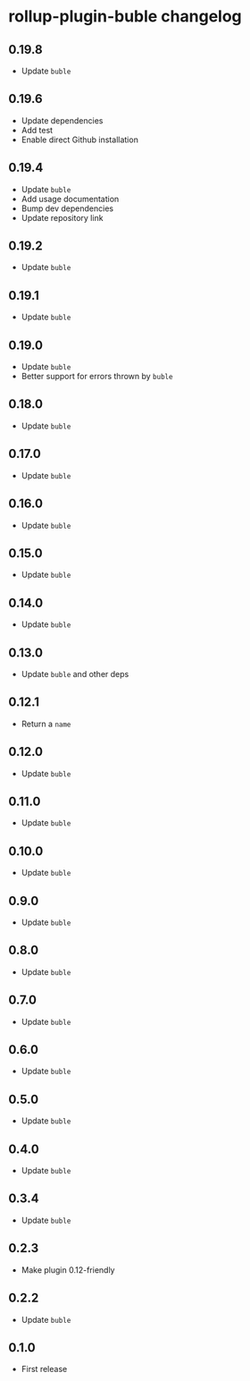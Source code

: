 # rollup-plugin-buble changelog

## 0.19.8

- Update `buble`

## 0.19.6

- Update dependencies
- Add test
- Enable direct Github installation

## 0.19.4

- Update `buble`
- Add usage documentation
- Bump dev dependencies
- Update repository link

## 0.19.2

- Update `buble`

## 0.19.1

- Update `buble`

## 0.19.0

- Update `buble`
- Better support for errors thrown by `buble`

## 0.18.0

- Update `buble`

## 0.17.0

- Update `buble`

## 0.16.0

- Update `buble`

## 0.15.0

- Update `buble`

## 0.14.0

- Update `buble`

## 0.13.0

- Update `buble` and other deps

## 0.12.1

- Return a `name`

## 0.12.0

- Update `buble`

## 0.11.0

- Update `buble`

## 0.10.0

- Update `buble`

## 0.9.0

- Update `buble`

## 0.8.0

- Update `buble`

## 0.7.0

- Update `buble`

## 0.6.0

- Update `buble`

## 0.5.0

- Update `buble`

## 0.4.0

- Update `buble`

## 0.3.4

- Update `buble`

## 0.2.3

- Make plugin 0.12-friendly

## 0.2.2

- Update `buble`

## 0.1.0

- First release
